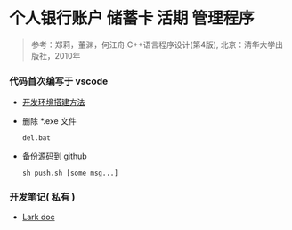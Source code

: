 # 个人银行账户 储蓄卡 活期 管理程序

> 参考：郑莉，董渊，何江舟.C++语言程序设计(第4版), 北京：清华大学出版社，2010年

### 代码首次编写于 vscode

- [开发环境搭建方法](https://github.com/Brannua/vscode-cpp-environment)

- 删除 *.exe 文件

    ```bash
    del.bat
    ```

- 备份源码到 github

    ```shell
    sh push.sh [some msg...]
    ```

### 开发笔记( 私有 )

- [Lark doc](https://zir7ybc667.feishu.cn/docs/doccnZ02sHZEUtlvZbDnY5UX51c)
